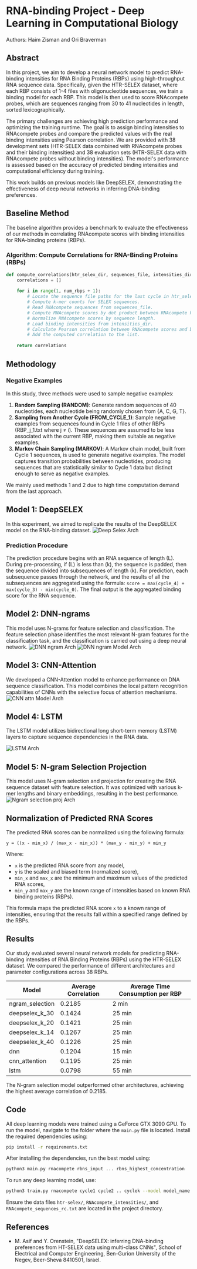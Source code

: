 
# RNA-binding Project - Deep Learning in Computational Biology

Authors: Haim Zisman and Ori Braverman

## Abstract

In this project, we aim to develop a neural network model to predict RNA-binding intensities for RNA Binding Proteins (RBPs) using high-throughput RNA sequence data. Specifically, given the HTR-SELEX dataset, where each RBP consists of 1-4 files with oligonucleotide sequences, we train a binding model for each RBP. This model is then used to score RNAcompete probes, which are sequences ranging from 30 to 41 nucleotides in length, sorted lexicographically.

The primary challenges are achieving high prediction performance and optimizing the training runtime. The goal is to assign binding intensities to RNAcompete probes and compare the predicted values with the real binding intensities using Pearson correlation. We are provided with 38 development sets (HTR-SELEX data combined with RNAcompete probes and their binding intensities) and 38 evaluation sets (HTR-SELEX data with RNAcompete probes without binding intensities). The model's performance is assessed based on the accuracy of predicted binding intensities and computational efficiency during training.

This work builds on previous models like DeepSELEX, demonstrating the effectiveness of deep neural networks in inferring DNA-binding preferences.

## Baseline Method

The baseline algorithm provides a benchmark to evaluate the effectiveness of our methods in correlating RNAcompete scores with binding intensities for RNA-binding proteins (RBPs).

### Algorithm: Compute Correlations for RNA-Binding Proteins (RBPs)

```python
def compute_correlations(htr_selex_dir, sequences_file, intensities_dir, k_mer_len=7, num_rbps=38):
    correlations = []
    
    for i in range(1, num_rbps + 1):
        # Locate the sequence file paths for the last cycle in htr_selex_dir.
        # Compute k-mer counts for SELEX sequences.
        # Read RNAcompete sequences from sequences_file.
        # Compute RNAcompete scores by dot product between RNAcompete k-mer counts and SELEX k-mer scores.
        # Normalize RNAcompete scores by sequence length.
        # Load binding intensities from intensities_dir.
        # Calculate Pearson correlation between RNAcompete scores and binding intensities.
        # Add the computed correlation to the list.
    
    return correlations
```

## Methodology

### Negative Examples

In this study, three methods were used to sample negative examples:

1. **Random Sampling (RANDOM)**: Generate random sequences of 40 nucleotides, each nucleotide being randomly chosen from {A, C, G, T}.
2. **Sampling from Another Cycle (FROM_CYCLE_1)**: Sample negative examples from sequences found in Cycle 1 files of other RBPs (RBP_j_1.txt where j ≠ i). These sequences are assumed to be less associated with the current RBP, making them suitable as negative examples.
3. **Markov Chain Sampling (MARKOV)**: A Markov chain model, built from Cycle 1 sequences, is used to generate negative examples. The model captures transition probabilities between nucleotides, producing sequences that are statistically similar to Cycle 1 data but distinct enough to serve as negative examples.

We mainly used methods 1 and 2 due to high time computation demand from the last approach.

## Model 1: DeepSELEX

In this experiment, we aimed to replicate the results of the DeepSELEX model on the RNA-binding dataset.
![Deep Selex Arch](images/deepselex.png)

### Prediction Procedure

The prediction procedure begins with an RNA sequence of length (L). During pre-processing, if (L) is less than (k), the sequence is padded, then the sequence divided into subsequences of length (k). For prediction, each subsequence passes through the network, and the results of all the subsequences are aggregated using the formula: `score = max(cycle_4) + max(cycle_3) - min(cycle_0)`. The final output is the aggregated binding score for the RNA sequence.

## Model 2: DNN-ngrams

This model uses N-grams for feature selection and classification. The feature selection phase identifies the most relevant N-gram features for the classification task, and the classification is carried out using a deep neural network.
![DNN ngram Arch](images/dnn_ngram.png)
![DNN ngram Model Arch](images/dnn_ngram_classification.png)
## Model 3: CNN-Attention

We developed a CNN-Attention model to enhance performance on DNA sequence classification. This model combines the local pattern recognition capabilities of CNNs with the selective focus of attention mechanisms.
![CNN attn Model Arch](images/cnn_attention.png)
## Model 4: LSTM

The LSTM model utilizes bidirectional long short-term memory (LSTM) layers to capture sequence dependencies in the RNA data.

![LSTM Arch](images/lstm.png)

## Model 5: N-gram Selection Projection

This model uses N-gram selection and projection for creating the RNA sequence dataset with feature selection. It was optimized with various k-mer lengths and binary embeddings, resulting in the best performance.
![Ngram selection proj Arch](images/ngram_selection_projection.png)
## Normalization of Predicted RNA Scores

The predicted RNA scores can be normalized using the following formula:

```
y = ((x - min_x) / (max_x - min_x)) * (max_y - min_y) + min_y
```

Where:
- `x` is the predicted RNA score from any model,
- `y` is the scaled and biased term (normalized score),
- `min_x` and `max_x` are the minimum and maximum values of the predicted RNA scores,
- `min_y` and `max_y` are the known range of intensities based on known RNA binding proteins (RBPs).

This formula maps the predicted RNA score `x` to a known range of intensities, ensuring that the results fall within a specified range defined by the RBPs.

## Results

Our study evaluated several neural network models for predicting RNA-binding intensities of RNA Binding Proteins (RBPs) using the HTR-SELEX dataset. We compared the performance of different architectures and parameter configurations across 38 RBPs.

| Model              | Average Correlation | Average Time Consumption per RBP |
|--------------------|---------------------|----------------------------------|
| ngram_selection    | 0.2185              | 2 min                            |
| deepselex_k_30     | 0.1424              | 25 min                           |
| deepselex_k_20     | 0.1421              | 25 min                           |
| deepselex_k_14     | 0.1267              | 25 min                           |
| deepselex_k_40     | 0.1226              | 25 min                           |
| dnn                | 0.1204              | 15 min                           |
| cnn_attention      | 0.1195              | 25 min                           |
| lstm               | 0.0798              | 55 min                           |

The N-gram selection model outperformed other architectures, achieving the highest average correlation of 0.2185.

## Code

All deep learning models were trained using a GeForce GTX 3090 GPU. To run the model, navigate to the folder where the `main.py` file is located. Install the required dependencies using:

```bash
pip install -r requirements.txt
```

After installing the dependencies, run the best model using:

```bash
python3 main.py rnacompete rbns_input ... rbns_highest_concentration
```

To run any deep learning model, use:

```bash
python3 train.py rnacompete cycle1 cycle2 .. cyclek --model model_name
```

Ensure the data files `htr-selex/`, `RNAcompete_intensities/`, and `RNAcompete_sequences_rc.txt` are located in the project directory.

## References

- M. Asif and Y. Orenstein, "DeepSELEX: inferring DNA-binding preferences from HT-SELEX data using multi-class CNNs", School of Electrical and Computer Engineering, Ben-Gurion University of the Negev, Beer-Sheva 8410501, Israel.